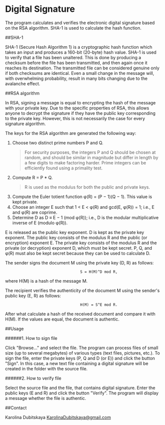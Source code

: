 # Digital Signature

The program calculates and verifies the electronic digital signature based on the RSA algorithm.
SHA-1 is used to calculate the hash function.

##SHA-1

SHA-1 (Secure Hash Algorithm 1) is a cryptographic hash function which takes an input and produces
a 160-bit (20-byte) hash value. SHA-1 is used to verify that a file has been unaltered. This is done by
producing a checksum before the file has been transmitted, and then again once it reaches its destination.
The transmitted file can be considered genuine only if both checksums are identical. Even a small change
in the message will, with overwhelming probability, result in many bits changing due to the avalanche effect. 

##RSA algorithm

In RSA, signing a message is equal to encrypting the hash of the message with your private key.
Due to the specific properties of RSA, this allows anyone to decrypt the signature if they have the
public key corresponding to the private key. However, this is not necessarily the case for every 
signature algorithm.

The keys for the RSA algorithm are generated the following way:

1. Choose two distinct prime numbers P and Q.
   > For security purposes, the integers P and Q should be chosen at random, and should be similar in magnitude but
   > differ in length by a few digits to make factoring harder. Prime integers can be efficiently found using a 
   > primality test.
2. Compute R = P * Q.
   > R is used as the modulus for both the public and private keys.
3. Compute the Euler totient function φ(R) = (P − 1)(Q − 1). This value is kept private.
4. Choose an integer E such that 1 < E < φ(R) and gcd(E, φ(R)) = 1; i.e., E and φ(R) are coprime.
5. Determine D as D ≡ E − 1 (mod φ(R)); i.e., D is the modular multiplicative inverse of E (modulo φ(R)).

E is released as the public key exponent.
D is kept as the private key exponent.
The public key consists of the modulus R and the public (or encryption) exponent E.
The private key consists of the modulus R and the private (or decryption) exponent D, which must be kept secret.
P, Q, and φ(R) must also be kept secret because they can be used to calculate D.

The sender signs the document M using the private key (D, R) as follows:
```
                                  S = H(M)^D mod R,
```
where H(M) is a hash of the message M.

The recipient verifies the authenticity of the document M using the sender's public key (E, R) as follows: 
```
                                  H(M) = S^E mod R.
```
After what calculate a hash of the received document and compare it with H(M).
If the values are equal, the document is authentic.

##Usage

######1. How to sign file

Click "Browse..." and select the file. The program can process files of small size (up to several megabytes)
of various types (text files, pictures, etc.). To sign the file, enter the private keys (P, Q and D (or E)) 
and click the button "Sign". In this case, a new text file containing a digital signature will be created
in the folder with the source file.

######2. How to verify file

Select the source file and the file, that contains digital signature. Enter the public keys (E and R) and click 
the button "Verify". The program will display a message whether the file is authentic.

##Contact

Karolina Dubitskaya
KarolinaDubitskaya@gmail.com
